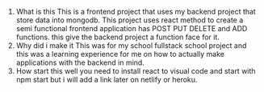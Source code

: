 1. What is this 
This is a frontend project that uses my backend project that store data into mongodb. This project uses react method to create a semi functional frontend application has POST PUT DELETE and ADD functions. this give the backend project a function face for it.
2. Why did i make it
This was for my school fullstack school project and this was a learning experience for me on how to actually make applications with the backend in mind.
3. How start this 
  well you need to install react to visual code and start with npm start but i will add a link later on netlify or heroku.
